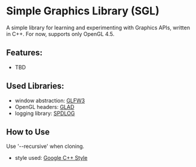 
Simple Graphics Library (SGL)
=============================

A simple library for learning and experimenting with Graphics APIs, written in C++.
For now, supports only OpenGL 4.5.

## Features:
* TBD

## Used Libraries:

* window abstraction: [GLFW3](https://github.com/glfw/glfw)
* OpenGL headers: [GLAD](https://glad.dav1d.de/)
* logging library: [SPDLOG](https://github.com/gabime/spdlog)

## How to Use

Use '--recursive' when cloning.
- style used: [Google C++ Style](https://google.github.io/styleguide/cppguide.html)

